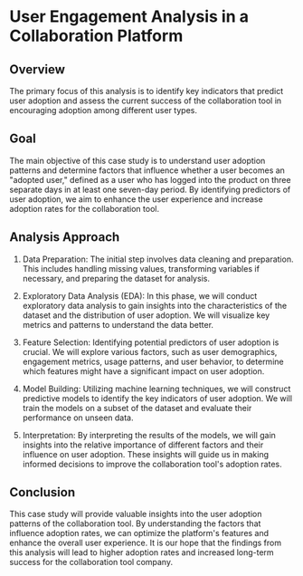 # User Engagement Analysis in a Collaboration Platform

## Overview

The primary focus of this analysis is to identify key indicators that predict user adoption and assess the current success of the collaboration tool in encouraging adoption among different user types.

## Goal

The main objective of this case study is to understand user adoption patterns and determine factors that influence whether a user becomes an "adopted user," defined as a user who has logged into the product on three separate days in at least one seven-day period. By identifying predictors of user adoption, we aim to enhance the user experience and increase adoption rates for the collaboration tool.


## Analysis Approach

1. Data Preparation: The initial step involves data cleaning and preparation. This includes handling missing values, transforming variables if necessary, and preparing the dataset for analysis.

2. Exploratory Data Analysis (EDA): In this phase, we will conduct exploratory data analysis to gain insights into the characteristics of the dataset and the distribution of user adoption. We will visualize key metrics and patterns to understand the data better.

3. Feature Selection: Identifying potential predictors of user adoption is crucial. We will explore various factors, such as user demographics, engagement metrics, usage patterns, and user behavior, to determine which features might have a significant impact on user adoption.

4. Model Building: Utilizing machine learning techniques, we will construct predictive models to identify the key indicators of user adoption. We will train the models on a subset of the dataset and evaluate their performance on unseen data.

5. Interpretation: By interpreting the results of the models, we will gain insights into the relative importance of different factors and their influence on user adoption. These insights will guide us in making informed decisions to improve the collaboration tool's adoption rates.

## Conclusion

This case study will provide valuable insights into the user adoption patterns of the collaboration tool. By understanding the factors that influence adoption rates, we can optimize the platform's features and enhance the overall user experience. It is our hope that the findings from this analysis will lead to higher adoption rates and increased long-term success for the collaboration tool company.
